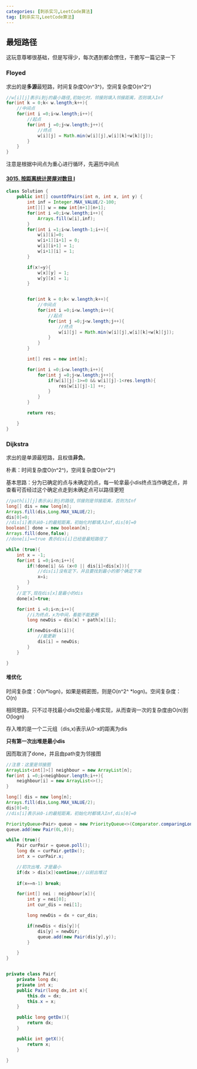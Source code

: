 ```yaml
---
categories: [刺杀实习,LeetCode算法]
tag: [刺杀实习,LeetCode算法]
---
```


## 最短路径

这玩意尊嘟很基础，但是写得少，每次遇到都会愣住，干脆写一篇记录一下

### Floyed

求出的是**多源**最短路，时间复杂度O(n^3^)，空间复杂度O(n^2^)

```java
//w[i][j]表示i到j的最小路径,初始化时，邻接则填入邻接距离，否则填入Inf
for(int k = 0;k< w.length;k++){
    //中间点
    for(int i =0;i<w.length;i++){
        //起点
        for(int j =0;j<w.length;j++){
            //终点
            w[i][j] = Math.min(w[i][j],w[i][k]+w[k][j]);
        }
    }
}
```

注意是根据中间点为重心进行循环，先遍历中间点

#### [3015. 按距离统计房屋对数目 I](https://leetcode.cn/problems/count-the-number-of-houses-at-a-certain-distance-i/)

```java
class Solution {
    public int[] countOfPairs(int n, int x, int y) {
        int inf = Integer.MAX_VALUE/2-100;
        int[][] w = new int[n+1][n+1];
        for(int i =0;i<w.length;i++){
            Arrays.fill(w[i],inf);
        }
        for(int i =1;i<w.length-1;i++){
            w[i][i]=0;
            w[i+1][i+1] = 0;
            w[i][i+1] = 1;
            w[i+1][i] = 1;
        }

        if(x!=y){
            w[x][y] = 1;
            w[y][x] = 1;
        }


        for(int k = 0;k< w.length;k++){
            //中间点
            for(int i =0;i<w.length;i++){
                //起点
                for(int j =0;j<w.length;j++){
                    //终点
                    w[i][j] = Math.min(w[i][j],w[i][k]+w[k][j]);
                }
            }
        }

        int[] res = new int[n];

        for(int i =0;i<w.length;i++){
            for(int j =0;j<w.length;j++){
                if(w[i][j]-1>=0 && w[i][j]-1<res.length){
                    res[w[i][j]-1] ++;
                }
            }
        }

        return res;

    }
}
```

### Dijkstra

求出的是单源最短路，且权值**非负**。

朴素：时间复杂度O(n^2^)，空间复杂度O(n^2^)

基本思路：分为已确定的点与未确定的点，每一轮拿最小dis终点当作确定点，并查看可否经过这个确定点走到未确定点可以路径更短

```java
//path[i][j]表示从i到j的路径,邻接则是邻接距离，否则为Inf
long[] dis = new long[n];
Arrays.fill(dis,Long.MAX_VALUE/2);
dis[0]=0;
//dis[i]表示从0-i的最短距离，初始化时都填入Inf,dis[0]=0
boolean[] done = new boolean[n];
Arrays.fill(done,false);
//done[i]==true 表示dis[i]已经是最短路径了

while (true){
    int x = -1;
    for(int i =0;i<n;i++){
        if(!done[i] && (x<0 || dis[i]<dis[x])){
            //dis[i]没有定下，并且要找到最小的那个确定下来
            x=i;
        }
    }
    //定下,现在dis[x]是最小的dis
    done[x]=true;

    for(int i =0;i<n;i++){
        //i为终点，x为中间，看能不能更新
        long newDis = dis[x] + path[x][i];

        if(newDis<dis[i]){
            //能更新
            dis[i] = newDis;
        }
    }

}
```

#### 堆优化

时间复杂度：O(n*logn)，如果是稠密图，则是O(n^2^ *logn)。空间复杂度：O(n)

相同思路，只不过寻找最小dis交给最小堆实现，从而查询一次的复杂度由O(n)到O(logn)

存入堆的是一个二元组（dis,x)表示从0-x的距离为dis

**只有第一次出堆是最小dis**

因而取消了done，并且由path变为邻接图

```java
//注意：这里是邻接图
ArrayList<int[]>[] neighbour = new ArrayList[n];
for(int i =0;i<neighbour.length;i++){
    neighbour[i] = new ArrayList<>();
}

long[] dis = new long[n];
Arrays.fill(dis,Long.MAX_VALUE/2);
dis[0]=0;
//dis[i]表示从0-i的最短距离，初始化时都填入Inf,dis[0]=0

PriorityQueue<Pair> queue = new PriorityQueue<>(Comparator.comparingLong(Pair::getDx));
queue.add(new Pair(0L,0));

while (true){
    Pair curPair = queue.poll();
    long dx = curPair.getDx();
    int x = curPair.x;

    //初次出堆，才是最小
    if(dx > dis[x])continue;//以前出堆过
    
    if(x==n-1) break;

    for(int[] nei : neighbour[x]){
        int y = nei[0];
        int cur_dis = nei[1];

        long newDis = dx + cur_dis;

        if(newDis < dis[y]){
            dis[y] = newDir;
            queue.add(new Pair(dis[y],y));
        }

    }
}


private class Pair{
    private long dx;
    private int x;
    public Pair(long dx,int x){
        this.dx = dx;
        this.x = x;
    }

    public long getDx(){
        return dx;
    }

    public int getX(){
        return x;
    }

}
```

